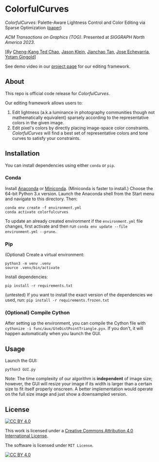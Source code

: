 # ColorfulCurves

*ColorfulCurves*: Palette-Aware Lightness Control and Color Editing via Sparse Optimization ([paper]([https://mason.gmu.edu/~cchao8/data/ColorfulCurves.pdf](https://cragl.cs.gmu.edu/colorfulcurves/ColorfulCurves-%20Palette-Aware%20Lightness%20Control%20and%20Color%20Editing%20via%20Sparse%20Optimization%20(Cheng-Kang%20Ted%20Chao,%20Jason%20Klein,%20Jianchao%20Tan,%20Jose%20Echevarria,%20Yotam%20Gingold%202023%20SIGGRAPH)%20small.pdf)))

*ACM Transactions on Graphics (TOG)*. Presented at *SIGGRAPH North America 2023*.

[*By* [Cheng-Kang Ted Chao](https://mason.gmu.edu/~cchao8/), [Jason Klein](https://www.linkedin.com/in/jason-adam-klein), [Jianchao Tan](https://scholar.google.com/citations?user=1Gywy80AAAAJ&hl=en), [Jose Echevarria](http://www.jiechevarria.com/), [Yotam Gingold](https://cragl.cs.gmu.edu/)] 

See demo video in our [project page](https://cragl.cs.gmu.edu/colorfulcurves/) for our editing framework.

## About

This repo is official code release for *ColorfulCurves*. 

Our editing framework allows users to:
1. Edit lightness (a.k.a luminance in photography communities though not mathematically equivalent) sparsely according to the representative colors in the given image.
2. Edit pixel's colors by directly placing image-space color constraints. *ColorfulCurves* will find a best set of representative colors and tone curves to satisfy your constraints. 

## Installation

You can install dependencies using either `conda` or `pip`.

### Conda

Install [Anaconda](https://www.anaconda.com/products/individual) or [Miniconda](https://docs.conda.io/en/latest/miniconda.html).
(Miniconda is faster to install.) Choose the 64-bit Python 3.x version. Launch the Anaconda shell from the Start menu and navigate to this directory.
Then:

    conda env create -f environment.yml
    conda activate colorfulcurves

To update an already created environment if the `environment.yml` file changes, first activate and then run `conda env update --file environment.yml --prune`.

### Pip

(Optional) Create a virtual environment:

    python3 -m venv .venv
    source .venv/bin/activate

Install dependencies:

    pip install -r requirements.txt

(untested) If you want to install the exact version of the dependencies we used, run: `pip install -r requirements.frozen.txt`

### (Optional) Compile Cython

After setting up the environment, you can compile the Cython file with `cythonize -i func/aux/GteDistPointTriangle.pyx`. If you don't, it will happen automatically when you launch the GUI.


## Usage

Launch the GUI:

    python3 GUI.py

Note: The time complexity of our algorithm is **independent** of image size; however, the GUI will resize your image if its width is larger than a certain size to fit itself properly onscreen. A better implementation would operate on the full size image and just show a downsampled version.


## License

[![CC BY 4.0][cc-by-shield]][cc-by]

This work is licensed under a
[Creative Commons Attribution 4.0 International License][cc-by].

The software is licensed under `MIT License`.

[![CC BY 4.0][cc-by-image]][cc-by]

[cc-by]: http://creativecommons.org/licenses/by/4.0/
[cc-by-image]: https://i.creativecommons.org/l/by/4.0/88x31.png
[cc-by-shield]: https://img.shields.io/badge/License-CC%20BY%204.0-lightgrey.svg
